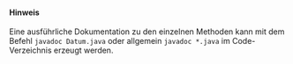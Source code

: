 #### Hinweis
Eine ausführliche Dokumentation zu den einzelnen Methoden kann mit dem Befehl `javadoc Datum.java` oder allgemein `javadoc *.java` im Code-Verzeichnis erzeugt werden.
